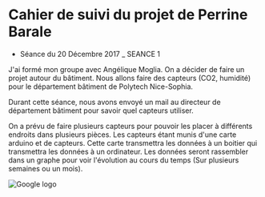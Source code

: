 # Cahier de suivi du projet de Perrine Barale

* Séance du 20 Décembre 2017 _ SEANCE 1

J'ai formé mon groupe avec Angélique Moglia. 
On a décider de faire un projet autour du bâtiment. Nous allons faire des capteurs (CO2, humidité) pour le département bâtiment de Polytech Nice-Sophia.

Durant cette séance, nous avons envoyé un mail au directeur de département bâtiment pour savoir quel capteurs utiliser.

On a prévu de faire plusieurs capteurs pour pouvoir les placer à différents endroits dans plusieurs pièces. Les capteurs étant munis d'une carte arduino et de capteurs. Cette carte transmettra les données à un boitier qui transmettra les données à un ordinateur. Les données seront rassembler dans un graphe pour voir l'évolution au cours du temps (Sur plusieurs semaines ou un mois).

![Google logo](http://www.shop2tout.com/25026-thickbox/arduino-dht11-capteur-numerique-temperature-humidite.jpg "Capteur d'humidité")


